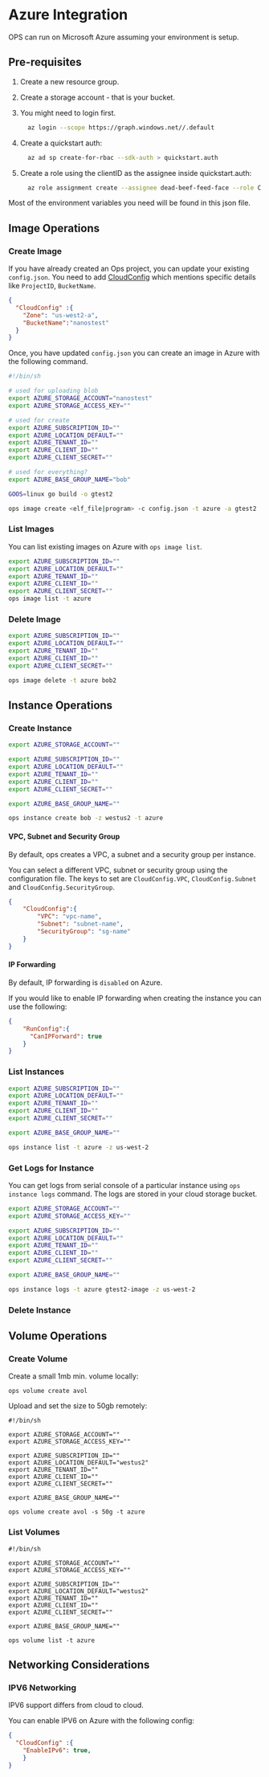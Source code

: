 Azure Integration
========================

OPS can run on Microsoft Azure assuming your environment is setup.

## Pre-requisites

1. Create a new resource group.
2. Create a storage account - that is your bucket.
3. You might need to login first.

    ```sh
      az login --scope https://graph.windows.net//.default
    ```

4. Create a quickstart auth:

    ```sh
      az ad sp create-for-rbac --sdk-auth > quickstart.auth
    ```

5. Create a role using the clientID as the assignee inside quickstart.auth:

    ```sh
      az role assignment create --assignee dead-beef-feed-face --role Contributor
    ```

Most of the environment variables you need will be found in this json file.

## Image Operations
### Create Image

If you have already created an Ops project, you can update your existing `config.json`.
You need to add [CloudConfig](configuration.md#cloudconfig) which mentions specific details like `ProjectID`, `BucketName`.

```json
{
  "CloudConfig" :{
    "Zone": "us-west2-a",
    "BucketName":"nanostest"
  }
}
```

Once, you have updated `config.json` you can create an image in Azure with the following command.

```sh
#!/bin/sh

# used for uploading blob
export AZURE_STORAGE_ACCOUNT="nanostest"
export AZURE_STORAGE_ACCESS_KEY=""

# used for create
export AZURE_SUBSCRIPTION_ID=""
export AZURE_LOCATION_DEFAULT=""
export AZURE_TENANT_ID=""
export AZURE_CLIENT_ID=""
export AZURE_CLIENT_SECRET=""

# used for everything?
export AZURE_BASE_GROUP_NAME="bob"

GOOS=linux go build -o gtest2

ops image create <elf_file|program> -c config.json -t azure -a gtest2
```

### List Images

You can list existing images on Azure with `ops image list`.

```sh
export AZURE_SUBSCRIPTION_ID=""
export AZURE_LOCATION_DEFAULT=""
export AZURE_TENANT_ID=""
export AZURE_CLIENT_ID=""
export AZURE_CLIENT_SECRET=""
ops image list -t azure
```

### Delete Image

```sh
export AZURE_SUBSCRIPTION_ID=""
export AZURE_LOCATION_DEFAULT=""
export AZURE_TENANT_ID=""
export AZURE_CLIENT_ID=""
export AZURE_CLIENT_SECRET=""

ops image delete -t azure bob2
```

## Instance Operations
### Create Instance

```sh
export AZURE_STORAGE_ACCOUNT=""

export AZURE_SUBSCRIPTION_ID=""
export AZURE_LOCATION_DEFAULT=""
export AZURE_TENANT_ID=""
export AZURE_CLIENT_ID=""
export AZURE_CLIENT_SECRET=""

export AZURE_BASE_GROUP_NAME=""

ops instance create bob -z westus2 -t azure
```

#### VPC, Subnet and Security Group

By default, ops creates a VPC, a subnet and a security group per instance.

You can select a different VPC, subnet or security group using the configuration file. The keys to set are `CloudConfig.VPC`, `CloudConfig.Subnet` and `CloudConfig.SecurityGroup`.
```json
{
    "CloudConfig":{
        "VPC": "vpc-name",
        "Subnet": "subnet-name",
        "SecurityGroup": "sg-name"
    }
}
```

#### IP Forwarding

By default, IP forwarding is `disabled` on Azure.

If you would like to enable IP forwarding when creating the instance you can use the following:

```json
{
    "RunConfig":{
      "CanIPForward": true
    }
}
```

### List Instances

```sh
export AZURE_SUBSCRIPTION_ID=""
export AZURE_LOCATION_DEFAULT=""
export AZURE_TENANT_ID=""
export AZURE_CLIENT_ID=""
export AZURE_CLIENT_SECRET=""

export AZURE_BASE_GROUP_NAME=""

ops instance list -t azure -z us-west-2
```

### Get Logs for Instance

You can get logs from serial console of a particular instance using `ops instance logs` command.
The logs are stored in your cloud storage bucket.

```sh
export AZURE_STORAGE_ACCOUNT=""
export AZURE_STORAGE_ACCESS_KEY=""

export AZURE_SUBSCRIPTION_ID=""
export AZURE_LOCATION_DEFAULT=""
export AZURE_TENANT_ID=""
export AZURE_CLIENT_ID=""
export AZURE_CLIENT_SECRET=""

export AZURE_BASE_GROUP_NAME=""

ops instance logs -t azure gtest2-image -z us-west-2
```

### Delete Instance

## Volume Operations
### Create Volume

Create a small 1mb min. volume locally:
```
ops volume create avol
```

Upload and set the size to 50gb remotely:
```
#!/bin/sh

export AZURE_STORAGE_ACCOUNT=""
export AZURE_STORAGE_ACCESS_KEY=""

export AZURE_SUBSCRIPTION_ID=""
export AZURE_LOCATION_DEFAULT="westus2"
export AZURE_TENANT_ID=""
export AZURE_CLIENT_ID=""
export AZURE_CLIENT_SECRET=""

export AZURE_BASE_GROUP_NAME=""

ops volume create avol -s 50g -t azure
```

### List Volumes

```
#!/bin/sh

export AZURE_STORAGE_ACCOUNT=""
export AZURE_STORAGE_ACCESS_KEY=""

export AZURE_SUBSCRIPTION_ID=""
export AZURE_LOCATION_DEFAULT="westus2"
export AZURE_TENANT_ID=""
export AZURE_CLIENT_ID=""
export AZURE_CLIENT_SECRET=""

export AZURE_BASE_GROUP_NAME=""

ops volume list -t azure
```

## Networking Considerations

### IPV6 Networking

IPV6 support differs from cloud to cloud.

You can enable IPV6 on Azure with the following config:

```json
{
  "CloudConfig" :{
    "EnableIPv6": true,
    }
}
```
